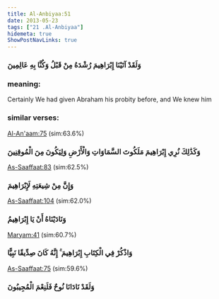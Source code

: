 ```yaml
---
title: Al-Anbiyaa:51
date: 2013-05-23
tags: ["21 .Al-Anbiyaa"]
hidemeta: true 
ShowPostNavLinks: true 
---
```

### وَلَقَدْ آتَيْنَا إِبْرَاهِيمَ رُشْدَهُ مِنْ قَبْلُ وَكُنَّا بِهِ عَالِمِينَ
### meaning: 
Certainly We had given Abraham his probity before, and We knew him
### similar verses: 

[Al-An'aam:75](/6/75) (sim:63.6%)

### وَكَذَٰلِكَ نُرِي إِبْرَاهِيمَ مَلَكُوتَ السَّمَاوَاتِ وَالْأَرْضِ وَلِيَكُونَ مِنَ الْمُوقِنِينَ

[As-Saaffaat:83](/37/83) (sim:62.5%)

### وَإِنَّ مِنْ شِيعَتِهِ لَإِبْرَاهِيمَ

[As-Saaffaat:104](/37/104) (sim:62.0%)

### وَنَادَيْنَاهُ أَنْ يَا إِبْرَاهِيمُ

[Maryam:41](/19/41) (sim:60.7%)

### وَاذْكُرْ فِي الْكِتَابِ إِبْرَاهِيمَ ۚ إِنَّهُ كَانَ صِدِّيقًا نَبِيًّا

[As-Saaffaat:75](/37/75) (sim:59.6%)

### وَلَقَدْ نَادَانَا نُوحٌ فَلَنِعْمَ الْمُجِيبُونَ
